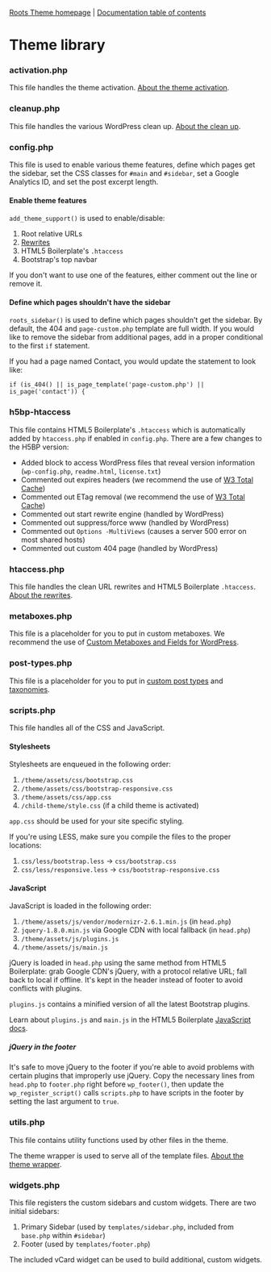 [Roots Theme homepage](http://www.rootstheme.com/) | [Documentation
table of contents](README.md)

# Theme library

### activation.php

This file handles the theme activation. [About the theme activation](activation.md).

### cleanup.php

This file handles the various WordPress clean up. [About the clean up](cleanup.md).

### config.php

This file is used to enable various theme features, define which pages get the sidebar, set the CSS classes for `#main` and `#sidebar`, set a Google Analytics ID, and set the post excerpt length.

#### Enable theme features

`add_theme_support()` is used to enable/disable:

1. Root relative URLs
2. [Rewrites](rewrites.md)
3. HTML5 Boilerplate's `.htaccess`
4. Bootstrap's top navbar

If you don't want to use one of the features, either comment out the line or remove it.

#### Define which pages shouldn't have the sidebar

`roots_sidebar()` is used to define which pages shouldn't get the sidebar. By default, the 404 and `page-custom.php` template are full width. If you would like to remove the sidebar from additional pages, add in a proper conditional to the first `if` statement.

If you had a page named Contact, you would update the statement to look like:

    if (is_404() || is_page_template('page-custom.php') || is_page('contact')) {


### h5bp-htaccess

This file contains HTML5 Boilerplate's `.htaccess` which is automatically added by `htaccess.php` if enabled in `config.php`. There are a few changes to the H5BP version:

* Added block to access WordPress files that reveal version information (`wp-config.php`, `readme.html`, `license.txt`)
* Commented out expires headers (we recommend the use of [W3 Total Cache](http://wordpress.org/extend/plugins/w3-total-cache/))
* Commented out ETag removal (we recommend the use of [W3 Total Cache](http://wordpress.org/extend/plugins/w3-total-cache/))
* Commented out start rewrite engine (handled by WordPress)
* Commented out suppress/force www (handled by WordPress)
* Commented out `Options -MultiViews` (causes a server 500 error on most shared hosts)
* Commented out custom 404 page (handled by WordPress)

### htaccess.php

This file handles the clean URL rewrites and HTML5 Boilerplate `.htaccess`. [About the rewrites](rewrites.md).

### metaboxes.php

This file is a placeholder for you to put in custom metaboxes. We recommend the use of [Custom Metaboxes and Fields for WordPress](https://github.com/jaredatch/Custom-Metaboxes-and-Fields-for-WordPress).

### post-types.php

This file is a placeholder for you to put in [custom post types](http://codex.wordpress.org/Function_Reference/register_post_type) and [taxonomies](http://codex.wordpress.org/Function_Reference/register_taxonomy).

### scripts.php

This file handles all of the CSS and JavaScript. 

#### Stylesheets

Stylesheets are enqueued in the following order:

1. `/theme/assets/css/bootstrap.css`
2. `/theme/assets/css/bootstrap-responsive.css`
3. `/theme/assets/css/app.css`
4. `/child-theme/style.css` (if a child theme is activated)

`app.css` should be used for your site specific styling. 

If you're using LESS, make sure you compile the files to the proper locations:

1. `css/less/bootstrap.less` -> `css/bootstrap.css`
2. `css/less/responsive.less` -> `css/bootstrap-responsive.css`

#### JavaScript

JavaScript is loaded in the following order:

1. `/theme/assets/js/vendor/modernizr-2.6.1.min.js` (in `head.php`)
2. `jquery-1.8.0.min.js` via Google CDN with local fallback (in `head.php`)
3. `/theme/assets/js/plugins.js`
4. `/theme/assets/js/main.js`

jQuery is loaded in `head.php` using the same method from HTML5 Boilerplate: grab Google CDN's jQuery, with a protocol relative URL; fall back to local if offline. It's kept in the header instead of footer to avoid conflicts with plugins.

`plugins.js` contains a minified version of all the latest Bootstrap plugins.

Learn about `plugins.js` and `main.js` in the HTML5 Boilerplate [JavaScript docs](https://github.com/h5bp/html5-boilerplate/blob/master/doc/js.md). 

##### jQuery in the footer

It's safe to move jQuery to the footer if you're able to avoid problems with certain plugins that improperly use jQuery. Copy the necessary lines from `head.php` to `footer.php` right before `wp_footer()`, then update the `wp_register_script()` calls `scripts.php` to have scripts in the footer by setting the last argument to `true`.

### utils.php

This file contains utility functions used by other files in the theme.

The theme wrapper is used to serve all of the template files. [About the theme wrapper](wrapper.md).

### widgets.php

This file registers the custom sidebars and custom widgets. There are two initial sidebars:

1. Primary Sidebar (used by `templates/sidebar.php`, included from `base.php` within `#sidebar`)
2. Footer (used by `templates/footer.php`)

The included vCard widget can be used to build additional, custom widgets.
